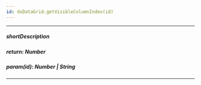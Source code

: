 ```yaml
---
id: dxDataGrid.getVisibleColumnIndex(id)
---
```

---
##### shortDescription
<!-- Description goes here -->

##### return: Number
<!-- Description goes here -->

##### param(id): Number | String
<!-- Description goes here -->

---
<!-- Description goes here -->